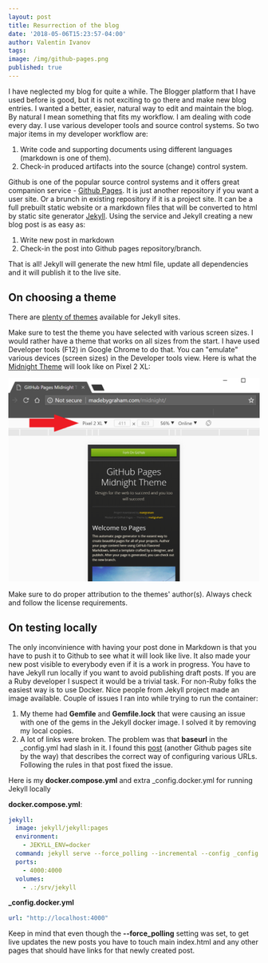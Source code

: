 ```yaml
---
layout: post
title: Resurrection of the blog
date: '2018-05-06T15:23:57-04:00'
author: Valentin Ivanov
tags:
image: /img/github-pages.png
published: true
---
```

I have neglected my blog for quite a while. The Blogger platform that I have used before is good, but it is not exciting to go there and make new blog entries. I wanted a better, easier, natural way to edit and maintain the blog. By natural I mean something that fits my workflow. I am dealing with code every day. I use various developer tools and source control systems. So two major items in my developer workflow are:

1. Write code and supporting documents using different languages (markdown is one of them).
2. Check-in produced artifacts into the source (change) control system.

Github is one of the popular source control systems and it offers great companion service - [Github Pages](https://pages.github.com/). It is just another repository if you want a user site. Or a brunch in existing repository if it is a project site. It can be a full prebuilt static website or a markdown files that will be converted to html by static site generator [Jekyll](https://jekyllrb.com/). Using the service and Jekyll creating a new blog post is as easy as:

1. Write new post in markdown
2. Check-in the post into Github pages repository/branch.

That is all! Jekyll will generate the new html file, update all dependencies and it will publish it to the live site.

## On choosing a theme

There are [plenty of themes](https://github.com/jekyll/jekyll/wiki/Themes) available for Jekyll sites.

Make sure to test the theme you have selected with various screen sizes. I would rather have a theme that works on all sizes from the start. I have used Developer tools (F12) in Google Chrome to do that. You can "emulate" various devices (screen sizes) in the Developer tools view. Here is what the [Midnight Theme](https://madebygraham.com/midnight/) will look like on Pixel 2 XL:

![Dev Tools](/img/2018/05/devtools.png)

Make sure to do proper attribution to the themes' author(s). Always check and follow the license requirements.

## On testing locally

The only inconvinience with having your post done in Markdown is that you have to push it to Github to see what it will look like live. It also made your new post visible to everybody even if it is a work in progress. You have to have Jekyll run locally if you want to avoid publishing draft posts. If you are a Ruby developer I suspect it would be a trivial task. For non-Ruby folks the easiest way is to use Docker. Nice people from Jekyll project made an image available. Couple of issues I ran into while trying to run the container:

  1. My theme had **Gemfile** and **Gemfile.lock** that were causing an issue with one of the gems in the Jekyll docker image. I solved it by removing my local copies.  
  2. A lot of links were broken. The problem was that **baseurl** in the _config.yml had slash in it. I found this [post](http://downtothewire.io/2015/08/15/configuring-jekyll-for-user-and-project-github-pages/) (another Github pages site by the way) that describes the correct way of configuring various URLs. Following the rules in that post fixed the issue.

Here is my **docker.compose.yml** and extra _config.docker.yml for running Jekyll locally

**docker.compose.yml**:

```yml
jekyll:
  image: jekyll/jekyll:pages
  environment:
    - JEKYLL_ENV=docker
  command: jekyll serve --force_polling --incremental --config _config.yml, _config.docker.yml
  ports:
    - 4000:4000
  volumes:
    - .:/srv/jekyll
```

**_config.docker.yml**

```yml
url: "http://localhost:4000"
```

Keep in mind that even though the **--force_polling** setting was set, to get live updates the new posts you have to touch main index.html and any other pages that should have links for that newly created post.